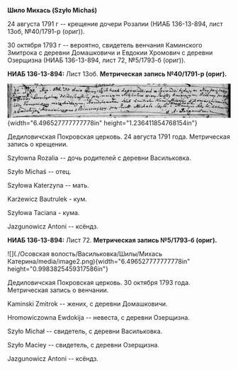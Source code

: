 **Шило Михась (Szyło Michaś)**

24 августа 1791 г -- крещение дочери Розалии (НИАБ 136-13-894, лист
13об, №40/1791-р (ориг)).

30 октября 1793 г -- вероятно, свидетель венчания Каминского Змитрока с
деревни Домашковичи и Евдокии Хромович с деревни Озерщизна (НИАБ
136-13-894, лист 72, №5/1793-б (ориг)).

**НИАБ 136-13-894:** Лист 13об. **Метрическая запись №40/1791-р
(ориг).**

![](./media/9bde4b174fe76289dce0e9ff43d22fd41b43e8ce.png){width="6.496527777777778in"
height="1.236411854768154in"}

Дедиловичская Покровская церковь. 24 августа 1791 года. Метрическая
запись о крещении.

Szyłowna Rozalia -- дочь родителей с деревни Васильковка.

Szyło Michaś -- отец.

Szyłowa Katerzyna -- мать.

Karżewicz Bautrulek - кум.

Szyłowa Taciana - кума.

Jazgunowicz Antoni -- ксёндз.

**НИАБ 136-13-894:** Лист 72. **Метрическая запись №5/1793-б (ориг).**

![](./Осовская волость/Васильковка/Шилы/Михась Катерина/media/image2.png){width="6.496527777777778in"
height="0.9983825459317586in"}

Дедиловичская Покровская церковь. 30 октября 1793 года. Метрическая
запись о венчании.

Kaminski Zmitrok -- жених, с деревни Домашковичи.

Hromowiczowna Ewdokija -- невеста, с деревни Озерщизна.

Szyło Michał -- свидетель, с деревни Васильковка.

Szyło Maciey -- свидетель, с деревни Озерщизна.

Jazgunowicz Antoni -- ксёндз.
